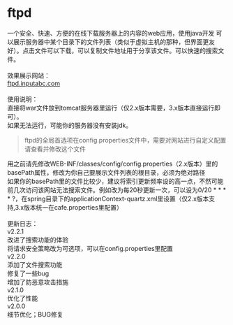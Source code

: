 # ftpd
一个安全、快速、方便的在线下载服务器上的内容的web应用，使用java开发
可以展示服务器中某个目录下的文件列表（类似于虚拟主机的那种，但界面更友好）。点击文件可以下载，可以复制文件地址用于分享该文件。可以快速的搜索文件。
<br><br>
效果展示网站：<br>
<a href='http://inputabc.com/ftpd'> ftpd.inputabc.com </a>
<br><br>
使用说明：<br>
直接将war文件放到tomcat服务器里运行（仅2.x版本需要，3.x版本直接运行即可）。<br>
如果无法运行，可能你的服务器没有安装jdk。<br>
> ftpd的全局首选项在config.properties文件中，需要对网站进行自定义配置请查看并修改这个文件

用之前请先修改WEB-INF/classes/config/config.properties（2.x版本）里的basePath属性，修改为你自己要展示文件列表的根目录，必须为绝对路径<br>
如果你的basePath里的文件比较少，建议将索引更新频率设的高一点，不然可能前几次访问该网站无法搜索文件。例如改为每20秒更新一次，可以设为0/20 * * * * ?，在spring目录下的applicationContext-quartz.xml里设置（仅2.x版本支持,3.x版本统一在cafe.properties里配置）<br>
<br>
更新日志：<br>
v2.2.1<br>
改进了搜索功能的体验<br>
将请求安全策略改为可选项，可以在config.properties里配置
<br>
v2.2.0<br>
添加了文件搜索功能<br>
修复了一些bug<br>
增加了防恶意攻击措施<br>
v2.1.0<br>
优化了性能<br>
v2.0.0<br>
细节优化；BUG修复
